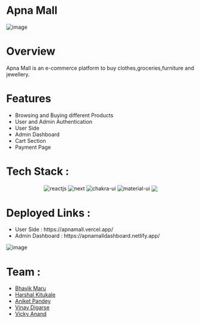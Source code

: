 # Apna Mall

![image](https://user-images.githubusercontent.com/60300103/213976480-947c49c9-6e29-4a33-aa3c-9205d60bd032.png)

# Overview
 Apna Mall is an e-commerce platform to buy clothes,groceries,furniture and jewellery.
 
# Features
<ul><li>Browsing and Buying different Products</li>
<li>User and Admin Authentication</li>
<li>User Side</li>
<li>Admin Dashboard</li>
<li>Cart Section</li>
<li>Payment Page</li></ul>


# Tech Stack :
 <div align='center'>
 <img src="https://img.shields.io/badge/React-20232A?style=for-the-badge&logo=react&logoColor=61DAFB"  align="center" alt="reactjs" />
  <img src='https://img.shields.io/badge/Next-black?style=for-the-badge&logo=next.js&logoColor=white' align='center' alt='next' />
   <img src = "https://img.shields.io/badge/chakra ui-%234ED1C5.svg?style=for-the-badge&logo=chakraui&logoColor=white" align="center" alt="chakra-ui"/>
    <img src="https://img.shields.io/badge/Material%20UI-007FFF?style=for-the-badge&logo=mui&logoColor=white"  align="center" alt="material-ui"/>
    <img src="https://img.shields.io/badge/Firebase-039BE5?style=for-the-badge&logo=Firebase&logoColor=white" align='center' />
 </div>

# Deployed Links : 
<ul><li>User Side : https://apnamall.vercel.app/</li>
<li>Admin Dashboard : https://apnamalldashboard.netlify.app/</li></ul>

![image](https://user-images.githubusercontent.com/60300103/213976351-d8755e21-a41b-434e-9def-f0c1b9976d2e.png)

# Team :
<ul>
<li><a href='https://github.com/bhav1kmaru'>Bhavik Maru</a></li>
<li><a href='https://github.com/harshal-kitukale'>Harshal Kitukale</a></li>
<li><a href='https://github.com/aniketpandey2912'>Aniket Pandey</a></li>
<li><a href='https://github.com/vinaydigarse'>Vinay Digarse</a></li>
<li><a href='https://github.com/itsvickyanand' >Vicky Anand</a></li>
</ul>


